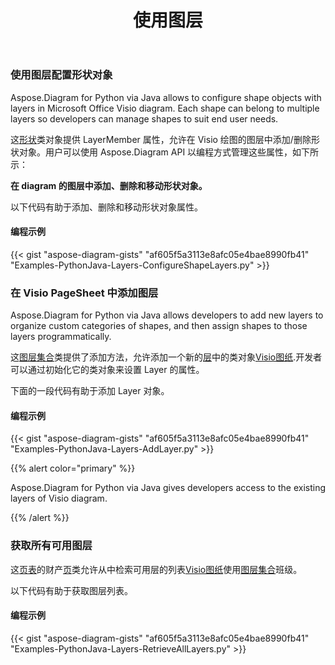 ﻿---
title: 使用图层
type: docs
weight: 160
url: /zh/python-java/working-with-layers/
---
### **使用图层配置形状对象**
Aspose.Diagram for Python via Java allows to configure shape objects with layers in Microsoft Office Visio diagram. Each shape can belong to multiple layers so developers can manage shapes to suit end user needs.

这[形状](https://reference.aspose.com/diagram/java/com.aspose.diagram/Shape)类对象提供 LayerMember 属性，允许在 Visio 绘图的图层中添加/删除形状对象。用户可以使用 Aspose.Diagram API 以编程方式管理这些属性，如下所示：

**在 diagram 的图层中添加、删除和移动形状对象。** 

以下代码有助于添加、删除和移动形状对象属性。
#### **编程示例**
{{< gist "aspose-diagram-gists" "af605f5a3113e8afc05e4bae8990fb41" "Examples-PythonJava-Layers-ConfigureShapeLayers.py" >}}
### **在 Visio PageSheet 中添加图层**
Aspose.Diagram for Python via Java allows developers to add new layers to organize custom categories of shapes, and then assign shapes to those layers programmatically.

这[图层集合](https://reference.aspose.com/diagram/java/com.aspose.diagram/LayerCollection)类提供了添加方法，允许添加一个新的[层](https://reference.aspose.com/diagram/java/com.aspose.diagram/layer)中的类对象[Visio图纸](DrawingFlowChart.vsdx).开发者可以通过初始化它的类对象来设置 Layer 的属性。

下面的一段代码有助于添加 Layer 对象。
#### **编程示例**
{{< gist "aspose-diagram-gists" "af605f5a3113e8afc05e4bae8990fb41" "Examples-PythonJava-Layers-AddLayer.py" >}}

{{% alert color="primary" %}} 

Aspose.Diagram for Python via Java gives developers access to the existing layers of Visio diagram.

{{% /alert %}} 
### **获取所有可用图层**
这[页表](https://reference.aspose.com/diagram/java/com.aspose.diagram/PageSheet)的财产[页](https://reference.aspose.com/diagram/java/com.aspose.diagram/Page)类允许从中检索可用层的列表[Visio图纸](DrawingFlowChart.vsdx)使用[图层集合](https://reference.aspose.com/diagram/java/com.aspose.diagram/layercollection)班级。

以下代码有助于获取图层列表。
#### **编程示例**
{{< gist "aspose-diagram-gists" "af605f5a3113e8afc05e4bae8990fb41" "Examples-PythonJava-Layers-RetrieveAllLayers.py" >}}
